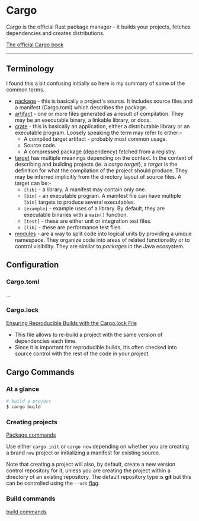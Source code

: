 

# Cargo


Cargo is the official Rust package manager - it builds your projects, fetches dependencies.and creates distributions.

[The official Cargo book](https://doc.rust-lang.org/cargo/index.html)


---


<!--TOC-->


## Terminology

I found this a bit confusing initially so here is my summary of some of the common terms.

- [package](https://doc.rust-lang.org/cargo/appendix/glossary.html#package) - this is basically a project's source. It includes source files and a manifest (Cargo.toml) which describes the package.
- [artifact](https://doc.rust-lang.org/cargo/appendix/glossary.html#artifact) - one or more files generated as a result of compilation. They may be an executable binary, a linkable library, or docs.
- [crate](https://doc.rust-lang.org/cargo/appendix/glossary.html#crate) - this is basically an application, either a distributable library or an executable program. Loosely speaking the term may refer to either:-
	- A compiled target artifact - probably most common usage.
	- Source code.
	- A compressed package (dependency) fetched from a registry. 
- [target](https://doc.rust-lang.org/cargo/appendix/glossary.html#target) has multiple meanings depending on the context. In the context of describing and building projects (ie. a _cargo target_), a _target_ is the definition for what the compilation of the project should produce. They may be inferred implicitly from the directory layout of source files. A target can be:-
	- `[lib]` - a library. A manifest may contain only one.
	- `[bin]` - an executable program. A manifest file can have multiple `[bin]` targets to produce several executables.
	- `[example]` - example uses of a library. By default, they are executable binaries with a `main()` function.
	- `[test]` - these are either unit or integration test files.
	- `[lib]` - these are performance test files.
- [modules](https://doc.rust-lang.org/cargo/appendix/glossary.html#module) - are a way to split code into logical units by providing a unique namespace. They organize code into areas of related functionality or to control visibility. They are similar to _packages_ in the Java ecosystem.


## Configuration

### Cargo.toml

...

### Cargo.lock

[Ensuring Reproducible Builds with the Cargo.lock File](https://doc.rust-lang.org/book/ch02-00-guessing-game-tutorial.html#ensuring-reproducible-builds-with-the-cargolock-file)

- This file allows to re-build a project with the same version of dependencies each time. 
- Since it is important for reproducible builds, it’s often checked into source control with the rest of the code in your project.


## Cargo Commands

### At a glance

```sh
# build a project
$ cargo build

```

### Creating projects

[Package commands](https://doc.rust-lang.org/cargo/commands/package-commands.html)

Use either `cargo init` or `cargo new` depending on whether you are creating a brand `new` project or initializing a manifest for existing source.

Note that creating a project will also, by default, create a new version control repository for it, unless you are creating the project within a directory of an existing repository. The default repository type is **git** but this can be controlled using the `--vcs` [flag](https://doc.rust-lang.org/cargo/commands/cargo-new.html#new-options).

### Build commands

[build commands](https://doc.rust-lang.org/cargo/commands/build-commands.html)


